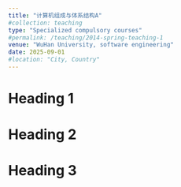 ```yaml
---
title: "计算机组成与体系结构A"
#collection: teaching
type: "Specialized compulsory courses"
#permalink: /teaching/2014-spring-teaching-1
venue: "WuHan University, software engineering"
date: 2025-09-01
#location: "City, Country"
---
```



Heading 1
======

Heading 2
======

Heading 3
======
